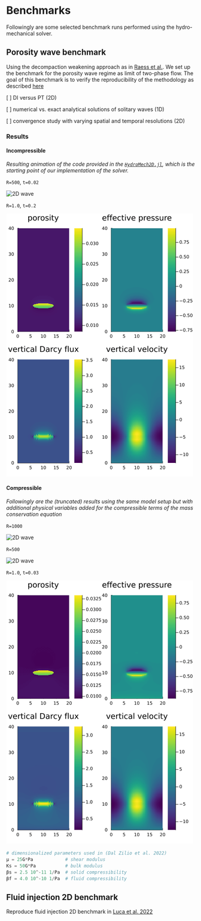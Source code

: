 # Benchmarks

Followingly are some selected benchmark runs performed using the hydro-mechanical solver.

## Porosity wave benchmark

Using the decompaction weakening approach as in [Raess et al.](https://academic.oup.com/gji/article/218/3/1591/5497299?login=true). We set up the benchmark for the porosity wave regime as limit of two-phase flow. The goal of this benchmark is to verify the reproducibility of the methodology as described [here](methodology.md)


[  ] DI versus PT (2D)

[  ] numerical vs. exact analytical solutions of solitary waves (1D)

[  ] convergence study with varying spatial and temporal resolutions (2D)



### Results

#### Incompressible

*Resulting animation of the code provided in the [`HydroMech2D.jl`](https://github.com/omlins/ParallelStencil.jl/blob/main/miniapps/HydroMech2D.jl), which is the starting point of our implementation of the solver.*

`R=500`, `t=0.02`

![2D wave](./assets/images/incompressible_R500.gif)


`R=1.0`, `t=0.2`

![2D wave](./assets/images/incompressible_R1.gif)


#### Compressible

*Followingly are the (truncated) results using the same model setup but with additional physical variables added for the compressible terms of the mass conservation equation*

`R=1000`

![2D wave](./assets/images/compressible_R1000.gif)


`R=500`

![2D wave](./assets/images/compressible_R500.gif)


`R=1.0`, `t=0.03`

![2D wave](./assets/images/compressible_R1.gif)



```julia
# dimensionalized parameters used in (Dal Zilio et al. 2022)
µ = 25G*Pa            # shear modulus
Ks = 50G*Pa           # bulk modulus
βs = 2.5 10^-11 1/Pa  # solid compressibility
βf = 4.0 10^-10 1/Pa  # fluid compressibility
```





## Fluid injection 2D benchmark


Reproduce fluid injection 2D benchmark in [Luca et al. 2022](https://www.sciencedirect.com/science/article/pii/S0040195122003109)